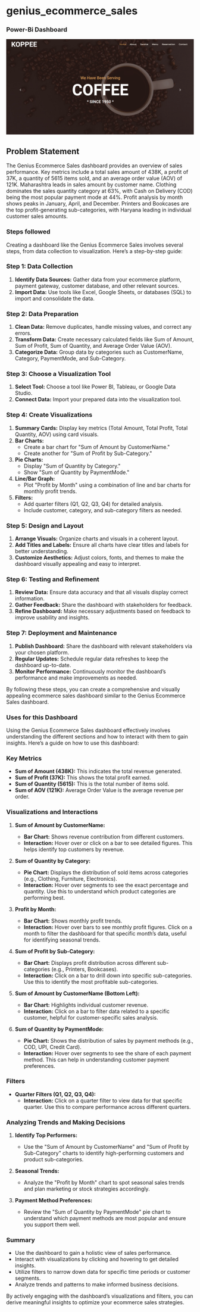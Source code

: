 # genius_ecommerce_sales

### Power-Bi Dashboard 
![dashboard](https://github.com/MrGenius18/coppee_coffee_shop/blob/bc5b0486c0fea32b06f5f9c63cd5965477688af8/img/main.png)

## Problem Statement

The Genius Ecommerce Sales dashboard provides an overview of sales performance. Key metrics include a total sales amount of 438K, a profit of 37K, a quantity of 5615 items sold, and an average order value (AOV) of 121K. 
Maharashtra leads in sales amount by customer name. Clothing dominates the sales quantity category at 63%, with Cash on Delivery (COD) being the most popular payment mode at 44%. Profit analysis by month shows peaks in January, April, and December. 
Printers and Bookcases are the top profit-generating sub-categories, with Haryana leading in individual customer sales amounts.


### Steps followed 

Creating a dashboard like the Genius Ecommerce Sales involves several steps, from data collection to visualization. Here’s a step-by-step guide:

### Step 1: Data Collection
1. **Identify Data Sources:** Gather data from your ecommerce platform, payment gateway, customer database, and other relevant sources.
2. **Import Data:** Use tools like Excel, Google Sheets, or databases (SQL) to import and consolidate the data.

### Step 2: Data Preparation
1. **Clean Data:** Remove duplicates, handle missing values, and correct any errors.
2. **Transform Data:** Create necessary calculated fields like Sum of Amount, Sum of Profit, Sum of Quantity, and Average Order Value (AOV).
3. **Categorize Data:** Group data by categories such as CustomerName, Category, PaymentMode, and Sub-Category.

### Step 3: Choose a Visualization Tool
1. **Select Tool:** Choose a tool like Power BI, Tableau, or Google Data Studio.
2. **Connect Data:** Import your prepared data into the visualization tool.

### Step 4: Create Visualizations
1. **Summary Cards:** Display key metrics (Total Amount, Total Profit, Total Quantity, AOV) using card visuals.
2. **Bar Charts:** 
    - Create a bar chart for "Sum of Amount by CustomerName."
    - Create another for "Sum of Profit by Sub-Category."
3. **Pie Charts:**
    - Display "Sum of Quantity by Category."
    - Show "Sum of Quantity by PaymentMode."
4. **Line/Bar Graph:**
    - Plot "Profit by Month" using a combination of line and bar charts for monthly profit trends.
5. **Filters:**
    - Add quarter filters (Q1, Q2, Q3, Q4) for detailed analysis.
    - Include customer, category, and sub-category filters as needed.

### Step 5: Design and Layout
1. **Arrange Visuals:** Organize charts and visuals in a coherent layout.
2. **Add Titles and Labels:** Ensure all charts have clear titles and labels for better understanding.
3. **Customize Aesthetics:** Adjust colors, fonts, and themes to make the dashboard visually appealing and easy to interpret.

### Step 6: Testing and Refinement
1. **Review Data:** Ensure data accuracy and that all visuals display correct information.
2. **Gather Feedback:** Share the dashboard with stakeholders for feedback.
3. **Refine Dashboard:** Make necessary adjustments based on feedback to improve usability and insights.

### Step 7: Deployment and Maintenance
1. **Publish Dashboard:** Share the dashboard with relevant stakeholders via your chosen platform.
2. **Regular Updates:** Schedule regular data refreshes to keep the dashboard up-to-date.
3. **Monitor Performance:** Continuously monitor the dashboard’s performance and make improvements as needed.

By following these steps, you can create a comprehensive and visually appealing ecommerce sales dashboard similar to the Genius Ecommerce Sales dashboard.


### Uses for this Dashboard

Using the Genius Ecommerce Sales dashboard effectively involves understanding the different sections and how to interact with them to gain insights. Here’s a guide on how to use this dashboard:

### Key Metrics
- **Sum of Amount (438K):** This indicates the total revenue generated.
- **Sum of Profit (37K):** This shows the total profit earned.
- **Sum of Quantity (5615):** This is the total number of items sold.
- **Sum of AOV (121K):** Average Order Value is the average revenue per order.

### Visualizations and Interactions
1. **Sum of Amount by CustomerName:**
   - **Bar Chart:** Shows revenue contribution from different customers.
   - **Interaction:** Hover over or click on a bar to see detailed figures. This helps identify top customers by revenue.

2. **Sum of Quantity by Category:**
   - **Pie Chart:** Displays the distribution of sold items across categories (e.g., Clothing, Furniture, Electronics).
   - **Interaction:** Hover over segments to see the exact percentage and quantity. Use this to understand which product categories are performing best.

3. **Profit by Month:**
   - **Bar Chart:** Shows monthly profit trends.
   - **Interaction:** Hover over bars to see monthly profit figures. Click on a month to filter the dashboard for that specific month’s data, useful for identifying seasonal trends.

4. **Sum of Profit by Sub-Category:**
   - **Bar Chart:** Displays profit distribution across different sub-categories (e.g., Printers, Bookcases).
   - **Interaction:** Click on a bar to drill down into specific sub-categories. Use this to identify the most profitable sub-categories.

5. **Sum of Amount by CustomerName (Bottom Left):**
   - **Bar Chart:** Highlights individual customer revenue.
   - **Interaction:** Click on a bar to filter data related to a specific customer, helpful for customer-specific sales analysis.

6. **Sum of Quantity by PaymentMode:**
   - **Pie Chart:** Shows the distribution of sales by payment methods (e.g., COD, UPI, Credit Card).
   - **Interaction:** Hover over segments to see the share of each payment method. This can help in understanding customer payment preferences.

### Filters
- **Quarter Filters (Q1, Q2, Q3, Q4):**
   - **Interaction:** Click on a quarter filter to view data for that specific quarter. Use this to compare performance across different quarters.

### Analyzing Trends and Making Decisions
1. **Identify Top Performers:**
   - Use the "Sum of Amount by CustomerName" and "Sum of Profit by Sub-Category" charts to identify high-performing customers and product sub-categories.

2. **Seasonal Trends:**
   - Analyze the "Profit by Month" chart to spot seasonal sales trends and plan marketing or stock strategies accordingly.

3. **Payment Method Preferences:**
   - Review the "Sum of Quantity by PaymentMode" pie chart to understand which payment methods are most popular and ensure you support them well.

### Summary
- Use the dashboard to gain a holistic view of sales performance.
- Interact with visualizations by clicking and hovering to get detailed insights.
- Utilize filters to narrow down data for specific time periods or customer segments.
- Analyze trends and patterns to make informed business decisions.

By actively engaging with the dashboard’s visualizations and filters, you can derive meaningful insights to optimize your ecommerce sales strategies.